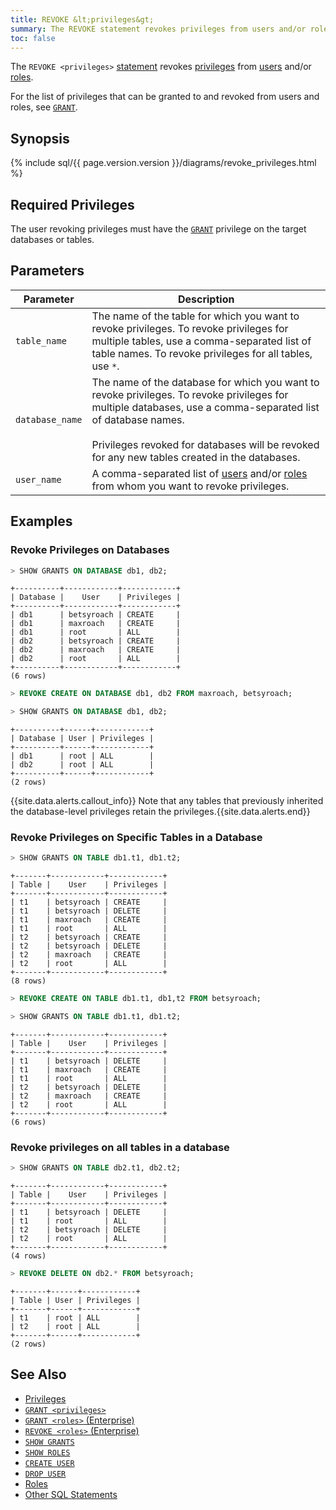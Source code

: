 ```yaml
---
title: REVOKE &lt;privileges&gt;
summary: The REVOKE statement revokes privileges from users and/or roles.
toc: false
---
```


The `REVOKE <privileges>` [statement](sql-statements.html) revokes [privileges](privileges.html) from [users](create-and-manage-users.html) and/or [roles](roles.html).

For the list of privileges that can be granted to and revoked from users and roles, see [`GRANT`](grant.html).

<div id="toc"></div>

## Synopsis

<section>{% include sql/{{ page.version.version }}/diagrams/revoke_privileges.html %}</section>

## Required Privileges

The user revoking privileges must have the [`GRANT`](grant.html) privilege on the target databases or tables.

## Parameters

Parameter | Description
----------|------------
`table_name` | The name of the table for which you want to revoke privileges. To revoke privileges for multiple tables, use a comma-separated list of table names. To revoke privileges for all tables, use `*`.
`database_name` | The name of the database for which you want to revoke privileges. To revoke privileges for multiple databases, use a comma-separated list of database names.<br><br>Privileges revoked for databases will be revoked for any new tables created in the databases.
`user_name` | A comma-separated list of [users](create-and-manage-users.html) and/or [roles](roles.html) from whom you want to revoke privileges.


## Examples

### Revoke Privileges on Databases

~~~ sql
> SHOW GRANTS ON DATABASE db1, db2;
~~~

~~~
+----------+------------+------------+
| Database |    User    | Privileges |
+----------+------------+------------+
| db1      | betsyroach | CREATE     |
| db1      | maxroach   | CREATE     |
| db1      | root       | ALL        |
| db2      | betsyroach | CREATE     |
| db2      | maxroach   | CREATE     |
| db2      | root       | ALL        |
+----------+------------+------------+
(6 rows)
~~~

~~~ sql
> REVOKE CREATE ON DATABASE db1, db2 FROM maxroach, betsyroach;
~~~

~~~ sql
> SHOW GRANTS ON DATABASE db1, db2;
~~~

~~~
+----------+------+------------+
| Database | User | Privileges |
+----------+------+------------+
| db1      | root | ALL        |
| db2      | root | ALL        |
+----------+------+------------+
(2 rows)
~~~

{{site.data.alerts.callout_info}} Note that any tables that previously inherited the database-level privileges retain the privileges.{{site.data.alerts.end}}

### Revoke Privileges on Specific Tables in a Database

~~~ sql
> SHOW GRANTS ON TABLE db1.t1, db1.t2;
~~~

~~~
+-------+------------+------------+
| Table |    User    | Privileges |
+-------+------------+------------+
| t1    | betsyroach | CREATE     |
| t1    | betsyroach | DELETE     |
| t1    | maxroach   | CREATE     |
| t1    | root       | ALL        |
| t2    | betsyroach | CREATE     |
| t2    | betsyroach | DELETE     |
| t2    | maxroach   | CREATE     |
| t2    | root       | ALL        |
+-------+------------+------------+
(8 rows)
~~~

~~~ sql
> REVOKE CREATE ON TABLE db1.t1, db1,t2 FROM betsyroach;
~~~

~~~ sql
> SHOW GRANTS ON TABLE db1.t1, db1.t2;
~~~

~~~
+-------+------------+------------+
| Table |    User    | Privileges |
+-------+------------+------------+
| t1    | betsyroach | DELETE     |
| t1    | maxroach   | CREATE     |
| t1    | root       | ALL        |
| t2    | betsyroach | DELETE     |
| t2    | maxroach   | CREATE     |
| t2    | root       | ALL        |
+-------+------------+------------+
(6 rows)
~~~

### Revoke privileges on all tables in a database

~~~ sql
> SHOW GRANTS ON TABLE db2.t1, db2.t2;
~~~

~~~
+-------+------------+------------+
| Table |    User    | Privileges |
+-------+------------+------------+
| t1    | betsyroach | DELETE     |
| t1    | root       | ALL        |
| t2    | betsyroach | DELETE     |
| t2    | root       | ALL        |
+-------+------------+------------+
(4 rows)
~~~

~~~ sql
> REVOKE DELETE ON db2.* FROM betsyroach;
~~~

~~~
+-------+------+------------+
| Table | User | Privileges |
+-------+------+------------+
| t1    | root | ALL        |
| t2    | root | ALL        |
+-------+------+------------+
(2 rows)
~~~

## See Also

- [Privileges](privileges.html)
- [`GRANT <privileges>`](grant.html)
- [`GRANT <roles>` (Enterprise)](grant-roles.html)
- [`REVOKE <roles>` (Enterprise)](revoke-roles.html)
- [`SHOW GRANTS`](show-grants.html)
- [`SHOW ROLES`](show-roles.html)
- [`CREATE USER`](create-user.html)
- [`DROP USER`](drop-user.html)
- [Roles](roles.html)
- [Other SQL Statements](sql-statements.html)
